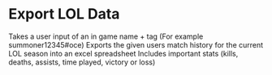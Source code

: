 # Export LOL Data
Takes a user input of an in game name + tag (For example summoner12345#oce)
Exports the given users match history for the current LOL season into an excel spreadsheet
Includes important stats (kills, deaths, assists, time played, victory or loss)
